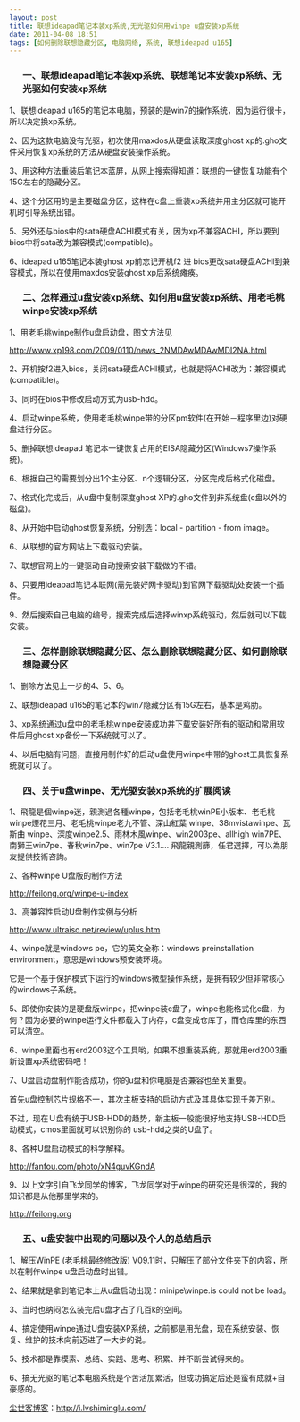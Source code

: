 ```yaml
---
layout: post
title: 联想ideapad笔记本装xp系统,无光驱如何用winpe u盘安装xp系统
date: 2011-04-08 18:51
tags: [如何删除联想隐藏分区, 电脑网络, 系统, 联想ideapad u165]
---
```

<ol>
<h3>一、联想ideapad笔记本装xp系统、联想笔记本安装xp系统、无光驱如何安装xp系统</h3>
</ol>
1、联想ideapad u165的笔记本电脑，预装的是win7的操作系统，因为运行很卡，所以决定换xp系统。

2、因为这款电脑没有光驱，初次使用maxdos从硬盘读取深度ghost xp的.gho文件采用恢复xp系统的方法从硬盘安装操作系统。

3、用这种方法重装后笔记本蓝屏，从网上搜索得知道：联想的一键恢复功能有个15G左右的隐藏分区。

4、这个分区用的是主要磁盘分区，这样在c盘上重装xp系统并用主分区就可能开机时引导系统出错。

5、另外还与bios中的sata硬盘ACHI模式有关，因为xp不兼容ACHI，所以要到bios中将sata改为兼容模式(compatible)。

6、ideapad u165笔记本装ghost xp前忘记开机f2 进 bios更改sata硬盘ACHI到兼容模式，所以在使用maxdos安装ghost xp后系统瘫痪。
<ol>
<h3>二、怎样通过u盘安装xp系统、如何用u盘安装xp系统、用老毛桃winpe安装xp系统</h3>
</ol>
1、用老毛桃winpe制作u盘启动盘，图文方法见

<a href="http://www.xp198.com/2009/0110/news_2NMDAwMDAwMDI2NA.html" target="_blank">http://www.xp198.com/2009/0110/news_2NMDAwMDAwMDI2NA.html</a>

2、开机按f2进入bios，关闭sata硬盘ACHI模式，也就是将ACHI改为：兼容模式(compatible)。

3、同时在bios中修改启动方式为usb-hdd。

4、启动winpe系统，使用老毛桃winpe带的分区pm软件(在开始－程序里边)对硬盘进行分区。

5、删掉联想ideapad 笔记本一键恢复占用的EISA隐藏分区(Windows7操作系统)。

6、根据自己的需要划分出1个主分区、n个逻辑分区，分区完成后格式化磁盘。

7、格式化完成后，从u盘中复制深度ghost XP的.gho文件到非系统盘(c盘以外的磁盘)。

8、从开始中启动ghost恢复系统，分别选：local - partition - from image。

6、从联想的官方网站上下载驱动安装。

7、联想官网上的一键驱动自动搜索安装下载做的不错。

8、只要用ideapad笔记本联网(需先装好网卡驱动)到官网下载驱动处安装一个插件。

9、然后搜索自己电脑的编号，搜索完成后选择winxp系统驱动，然后就可以下载安装。
<ol>
<h3>三、怎样删除联想隐藏分区、怎么删除联想隐藏分区、如何删除联想隐藏分区</h3>
</ol>
1、删除方法见上一步的4、5、6。

2、联想ideapad u165的笔记本的win7隐藏分区有15G左右，基本是鸡肋。

3、xp系统通过u盘中的老毛桃winpe安装成功并下载安装好所有的驱动和常用软件后用ghost xp备份一下系统就可以了。

4、以后电脑有问题，直接用制作好的启动u盘使用winpe中带的ghost工具恢复系统就可以了。
<ol>
<h3>四、关于u盘winpe、无光驱安装xp系统的扩展阅读</h3>
</ol>
1、飛龍是個winpe迷，親測過各種winpe，包括老毛桃winPE小版本、老毛桃winpe煙花三月、老毛桃winpe老九不管、深山紅葉 winpe、38mvistawinpe、瓦斯曲 winpe、深度winpe2.5、雨林木風winpe、win2003pe、allhigh win7PE、南獅王win7pe、春秋win7pe、win7pe V3.1.... 飛龍親測篩，任君選擇，可以為朋友提供技術咨詢。

2、各种winpe U盘版的制作方法

<a href="http://feilong.org/winpe-u-index" target="_blank">http://feilong.org/winpe-u-index</a>

3、高兼容性启动U盘制作实例与分析

<a href="http://www.ultraiso.net/review/uplus.htm" target="_blank">http://www.ultraiso.net/review/uplus.htm</a>

4、winpe就是windows pe，它的英文全称：windows preinstallation environment，意思是windows预安装环境。

它是一个基于保护模式下运行的windows微型操作系统，是拥有较少但非常核心的windows子系统。

5、即使你安装的是硬盘版winpe，把winpe装c盘了，winpe也能格式化c盘，为何？因为必要的winpe运行文件都载入了内存，c盘变成仓库了，而仓库里的东西可以清空。

6、winpe里面也有erd2003这个工具哟，如果不想重装系统，那就用erd2003重新设置xp系统密码吧！

7、U盘启动盘制作能否成功，你的u盘和你电脑是否兼容也至关重要。

首先u盘控制芯片规格不一，其次主板支持的启动方式及其具体实现千差万别。

不过，现在Ｕ盘有统于USB-HDD的趋势，新主板一般能很好地支持USB-HDD启动模式，cmos里面就可以识别你的 usb-hdd之类的U盘了。

8、各种U盘启动模式的科学解释。

<a href="http://fanfou.com/photo/xN4guvKGndA" target="_blank">http://fanfou.com/photo/xN4guvKGndA</a>

9、以上文字引自飞龙同学的博客，飞龙同学对于winpe的研究还是很深的，我的知识都是从他那里学来的。

<a href="http://feilong.org" target="_blank">http://feilong.org</a>
<ol>
<h3>五、u盘安装中出现的问题以及个人的总结启示</h3>
</ol>
1、解压WinPE (老毛桃最终修改版) V09.11时，只解压了部分文件夹下的内容，所以在制作winpe u盘启动盘时出错。

2、结果就是拿到笔记本上从u盘启动出现：minipe\winpe.is could not be load。

3、当时也纳闷怎么装完后u盘才占了几百k的空间。

4、搞定使用winpe通过U盘安装XP系统，之前都是用光盘，现在系统安装、恢复、维护的技术向前迈进了一大步的说。

5、技术都是靠模索、总结、实践、思考、积累、并不断尝试得来的。

6、搞无光驱的笔记本电脑系统是个苦活加累活，但成功搞定后还是蛮有成就+自豪感的。

<a href="http://i.lvshiminglu.com/">尘世客博客</a>：<a href="http://i.lvshiminglu.com/">http://i.lvshiminglu.com/</a>


